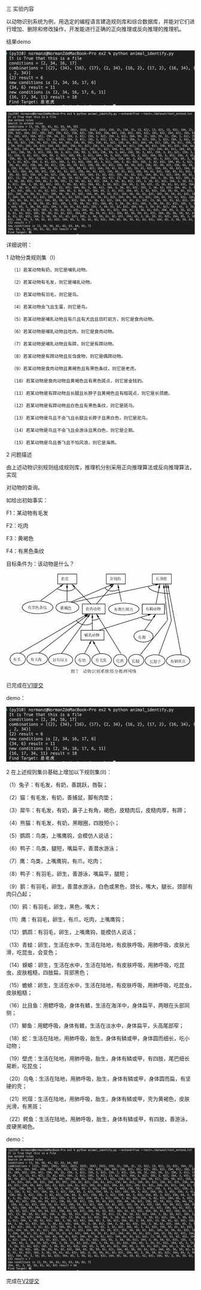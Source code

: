 三 实验内容

以动物识别系统为例，用选定的编程语言建造规则库和综合数据库，并能对它们进行增加、删除和修改操作，开发能进行正确的正向推理或反向推理的推理机。

结果demo

![](./prob1.png)

![](./prob2.png)

详细说明：

 1 动物分类规则集（Ⅰ）
 
      （1）若某动物有奶，则它是哺乳动物。
      
      （2）若某动物有毛发，则它是哺乳动物。
      
      （3）若某动物有羽毛，则它是鸟。
      
      （4）若某动物会飞且生蛋，则它是鸟。
      
      （5）若某动物是哺乳动物且有爪且有犬齿且目盯前方，则它是食肉动物。
      
      （6）若某动物是哺乳动物且吃肉，则它是食肉动物。
      
      （7）若某动物是哺乳动物且有蹄，则它是有蹄动物。
      
      （8）若某动物是有蹄动物且反刍食物，则它是偶蹄动物。
      
      （9）若某动物是食肉动物且黄褐色且有黑色条纹，则它是老虎。
      
      （10）若某动物是食肉动物且黄褐色且有黑色斑点，则它是金钱豹。
      
      （11）若某动物是有蹄动物且长腿且长脖子且黄褐色且有暗斑点，则它是长颈鹿。
      
      （12）若某动物是有蹄动物且白色且有黑色条纹，则它是斑马。
      
      （13）若某动物是鸟且不会飞且长腿且长脖子且黑白色，则它是驼鸟。
      
      （14）若某动物是鸟且不会飞且会游泳且黑白色，则它是企鹅。
      
      （15）若某动物是鸟且善飞且不怕风浪，则它是海燕。
      
2 问题描述

 由上述动物识别规则组成规则库，推理机分别采用正向推理算法或反向推理算法，实现
 
对动物的查询。

如给出初始事实：

F1：某动物有毛发

F2：吃肉

F3：黄褐色

F4：有黑色条纹

目标条件为：该动物是什么？

![](./demo.png)

已完成在[V1提交](https://github.com/DuNGEOnmassster/Intelligent_System_homework/commit/0e84b970e44d75ac634c6f941071381645689127)

demo：

![](./prob1.png)

2 在上述规则集(Ⅰ)基础上增加以下规则集(Ⅱ)：

（1）兔子：有毛发，有奶，善跳跃，唇裂；

（2）猫：有毛发，有奶，善捕鼠，脚有肉垫；

（3）犀牛：有毛发，有奶，鼻子上有角，褐色，皮糙肉后，皮糙肉厚，有蹄；

（4）熊猫：有毛发，有奶，黑眼圈，四肢短小；

（5）鹦鹉：鸟类，上嘴鹰钩，会模仿人说话；

（6）鸭子：鸟类，腿短，嘴扁平，善潜水游泳；

（7）鹰：鸟类，上嘴鹰钩，有爪，吃肉；

（8）鸭子：有羽毛，卵生，善游泳，嘴扁平，腿短；

（9）鹅：有羽毛，卵生，善潜水游泳，白色或黑色，颈长，嘴大，腿长，颈部有肉只凸起；

（10）鸦：有羽毛，卵生，黑色，嘴大；

（11）鹰：有羽毛，卵生，有爪，吃肉，上嘴鹰钩；

（12）鹦鹉：有羽毛，卵生，上嘴鹰钩，能模仿人说话；

（13）青蛙：卵生，生活在水中，生活在陆地，有皮肤呼吸，用肺呼吸，皮肤光滑，吃昆虫，会变色；

（14）蝾螈：卵生，生活在水中，生活在陆地，有皮肤呼吸，用肺呼吸，吃昆虫，皮肤粗糙，四肢扁，背部黑色；

（15）蟾蜍：卵生，生活在水中，生活在陆地，有皮肤呼吸，用肺呼吸，吃昆虫，皮肤粗糙；

（16）比目鱼：用鳃呼吸，身体有鳍，生活在海洋中，身体扁平，两眼在头部同侧；

（17）鲫鱼：用鳃呼吸，身体有鳍，生活在淡水中，身体扁平，头高尾部窄；

（18）蛇：生活在陆地，用肺呼吸，胎生，身体有鳞或甲，身体圆而细长，吃小动物；

（19）壁虎：生活在陆地，用肺呼吸，胎生，身体有鳞或甲，有四肢，尾巴细长易断，吃昆虫；

（20）乌龟：生活在陆地，用肺呼吸，胎生，身体有鳞或甲，身体圆而扁，有坚硬的壳；

（21）玳瑁：生活在陆地，用肺呼吸，胎生，身体有鳞或甲，壳为黄褐色，皮肤光滑，有黑斑；

（22）鳄鱼：生活在陆地，用肺呼吸，胎生，身体有鳞或甲，有四肢，善游泳，皮硬黑褐色。

demo：

![](./prob2.png)

完成在[V2提交](https://github.com/DuNGEOnmassster/Intelligent_System_homework/commit/34511e8f87861b4301b5dc84ded6ed64d1ba0713)